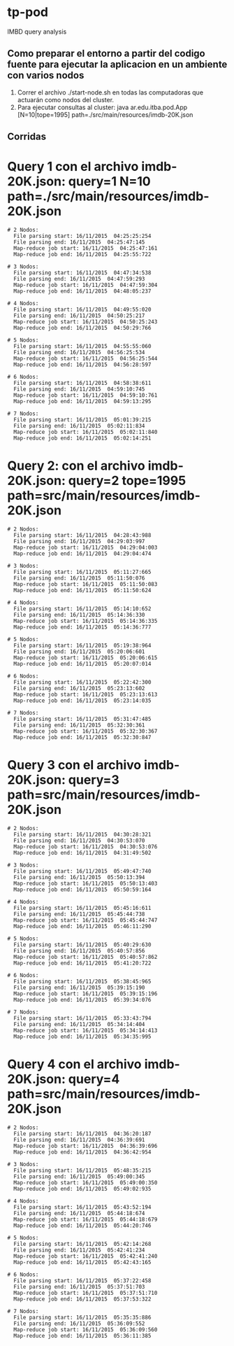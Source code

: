 # tp-pod
IMBD query analysis

## Como preparar el entorno a partir del codigo fuente para ejecutar la aplicacion en un ambiente con varios nodos
1. Correr el archivo ./start-node.sh en todas las computadoras que actuarán como nodos del cluster.
2. Para ejecutar consultas al cluster: java ar.edu.itba.pod.App [N=10|tope=1995] path=./src/main/resources/imdb-20K.json

## Corridas
  # Query 1 con el archivo imdb-20K.json: query=1 N=10 path=./src/main/resources/imdb-20K.json
    
    # 2 Nodos:
      File parsing start: 16/11/2015  04:25:25:254
      File parsing end: 16/11/2015  04:25:47:145
      Map-reduce job start: 16/11/2015  04:25:47:161
      Map-reduce job end: 16/11/2015  04:25:55:722
      
    # 3 Nodos:
      File parsing start: 16/11/2015  04:47:34:538
      File parsing end: 16/11/2015  04:47:59:293
      Map-reduce job start: 16/11/2015  04:47:59:304
      Map-reduce job end: 16/11/2015  04:48:05:237

    # 4 Nodos:
      File parsing start: 16/11/2015  04:49:55:020
      File parsing end: 16/11/2015  04:50:25:217
      Map-reduce job start: 16/11/2015  04:50:25:243
      Map-reduce job end: 16/11/2015  04:50:29:766
    
    # 5 Nodos:
      File parsing start: 16/11/2015  04:55:55:060
      File parsing end: 16/11/2015  04:56:25:534
      Map-reduce job start: 16/11/2015  04:56:25:544
      Map-reduce job end: 16/11/2015  04:56:28:597

    # 6 Nodos:
      File parsing start: 16/11/2015  04:58:38:611
      File parsing end: 16/11/2015  04:59:10:745
      Map-reduce job start: 16/11/2015  04:59:10:761
      Map-reduce job end: 16/11/2015  04:59:13:295
    
    # 7 Nodos:
      File parsing start: 16/11/2015  05:01:39:215
      File parsing end: 16/11/2015  05:02:11:834
      Map-reduce job start: 16/11/2015  05:02:11:840
      Map-reduce job end: 16/11/2015  05:02:14:251
    
  # Query 2: con el archivo imdb-20K.json: query=2 tope=1995 path=src/main/resources/imdb-20K.json
    
    # 2 Nodos:
      File parsing start: 16/11/2015  04:28:43:988
      File parsing end: 16/11/2015  04:29:03:997
      Map-reduce job start: 16/11/2015  04:29:04:003
      Map-reduce job end: 16/11/2015  04:29:04:474
    
    # 3 Nodos:
      File parsing start: 16/11/2015  05:11:27:665
      File parsing end: 16/11/2015  05:11:50:076
      Map-reduce job start: 16/11/2015  05:11:50:083
      Map-reduce job end: 16/11/2015  05:11:50:624

    # 4 Nodos:
      File parsing start: 16/11/2015  05:14:10:652
      File parsing end: 16/11/2015  05:14:36:330
      Map-reduce job start: 16/11/2015  05:14:36:335
      Map-reduce job end: 16/11/2015  05:14:36:777

    # 5 Nodos:
      File parsing start: 16/11/2015  05:19:38:964
      File parsing end: 16/11/2015  05:20:06:601
      Map-reduce job start: 16/11/2015  05:20:06:615
      Map-reduce job end: 16/11/2015  05:20:07:014
    
    # 6 Nodos:
      File parsing start: 16/11/2015  05:22:42:300
      File parsing end: 16/11/2015  05:23:13:602
      Map-reduce job start: 16/11/2015  05:23:13:613
      Map-reduce job end: 16/11/2015  05:23:14:035

    # 7 Nodos:
      File parsing start: 16/11/2015  05:31:47:485
      File parsing end: 16/11/2015  05:32:30:361
      Map-reduce job start: 16/11/2015  05:32:30:367
      Map-reduce job end: 16/11/2015  05:32:30:847
    

  # Query 3 con el archivo imdb-20K.json: query=3 path=src/main/resources/imdb-20K.json
    
    # 2 Nodos:
      File parsing start: 16/11/2015  04:30:28:321
      File parsing end: 16/11/2015  04:30:53:070
      Map-reduce job start: 16/11/2015  04:30:53:076
      Map-reduce job end: 16/11/2015  04:31:49:502
      
    # 3 Nodos:
      File parsing start: 16/11/2015  05:49:47:740
      File parsing end: 16/11/2015  05:50:13:394
      Map-reduce job start: 16/11/2015  05:50:13:403
      Map-reduce job end: 16/11/2015  05:50:59:164
    
    # 4 Nodos:
      File parsing start: 16/11/2015  05:45:16:611
      File parsing end: 16/11/2015  05:45:44:738
      Map-reduce job start: 16/11/2015  05:45:44:747
      Map-reduce job end: 16/11/2015  05:46:11:290

    # 5 Nodos:
      File parsing start: 16/11/2015  05:40:29:630
      File parsing end: 16/11/2015  05:40:57:856
      Map-reduce job start: 16/11/2015  05:40:57:862
      Map-reduce job end: 16/11/2015  05:41:20:722

    # 6 Nodos:
      File parsing start: 16/11/2015  05:38:45:965
      File parsing end: 16/11/2015  05:39:15:190
      Map-reduce job start: 16/11/2015  05:39:15:196
      Map-reduce job end: 16/11/2015  05:39:34:076

    # 7 Nodos:
      File parsing start: 16/11/2015  05:33:43:794
      File parsing end: 16/11/2015  05:34:14:404
      Map-reduce job start: 16/11/2015  05:34:14:413
      Map-reduce job end: 16/11/2015  05:34:35:995

  # Query 4 con el archivo imdb-20K.json: query=4 path=src/main/resources/imdb-20K.json
    
    # 2 Nodos:
      File parsing start: 16/11/2015  04:36:20:187
      File parsing end: 16/11/2015  04:36:39:691
      Map-reduce job start: 16/11/2015  04:36:39:696
      Map-reduce job end: 16/11/2015  04:36:42:954
      
    # 3 Nodos:
      File parsing start: 16/11/2015  05:48:35:215
      File parsing end: 16/11/2015  05:49:00:345
      Map-reduce job start: 16/11/2015  05:49:00:350
      Map-reduce job end: 16/11/2015  05:49:02:935

    # 4 Nodos:
      File parsing start: 16/11/2015  05:43:52:194
      File parsing end: 16/11/2015  05:44:18:674
      Map-reduce job start: 16/11/2015  05:44:18:679
      Map-reduce job end: 16/11/2015  05:44:20:746

    # 5 Nodos:
      File parsing start: 16/11/2015  05:42:14:268
      File parsing end: 16/11/2015  05:42:41:234
      Map-reduce job start: 16/11/2015  05:42:41:240
      Map-reduce job end: 16/11/2015  05:42:43:165

    # 6 Nodos:
      File parsing start: 16/11/2015  05:37:22:458
      File parsing end: 16/11/2015  05:37:51:703
      Map-reduce job start: 16/11/2015  05:37:51:710
      Map-reduce job end: 16/11/2015  05:37:53:322
      
    # 7 Nodos:
      File parsing start: 16/11/2015  05:35:35:886
      File parsing end: 16/11/2015  05:36:09:552
      Map-reduce job start: 16/11/2015  05:36:09:560
      Map-reduce job end: 16/11/2015  05:36:11:385
